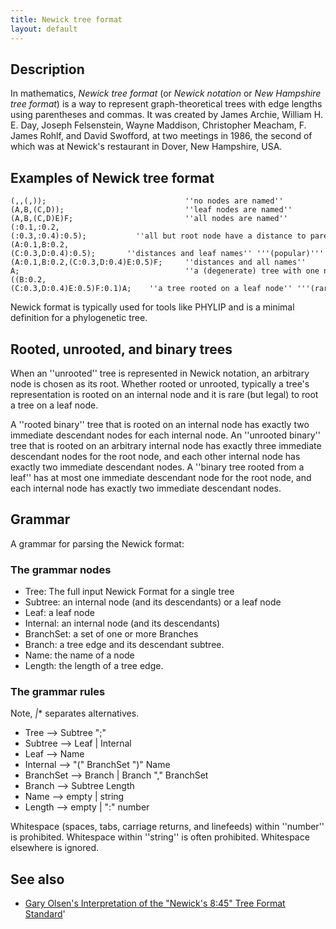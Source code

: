 ```yaml
---
title: Newick tree format
layout: default
---
```


Description
-----------

In mathematics, *Newick tree format* (or *Newick notation* or *New Hampshire tree format*) is a way to represent graph-theoretical trees with edge lengths using parentheses and commas. It was created by James Archie, William H. E. Day, Joseph Felsenstein, Wayne Maddison, Christopher Meacham, F. James Rohlf, and David Swofford, at two meetings in 1986, the second of which was at Newick's restaurant in Dover, New Hampshire, USA.

Examples of Newick tree format
------------------------------

```
(,,(,));                               ''no nodes are named''
(A,B,(C,D));                           ''leaf nodes are named''
(A,B,(C,D)E)F;                         ''all nodes are named''
(:0.1,:0.2,(:0.3,:0.4):0.5);           ''all but root node have a distance to parent''
(A:0.1,B:0.2,(C:0.3,D:0.4):0.5);       ''distances and leaf names'' '''(popular)'''
(A:0.1,B:0.2,(C:0.3,D:0.4)E:0.5)F;     ''distances and all names''
A;                                     ''a (degenerate) tree with one named node''
((B:0.2,(C:0.3,D:0.4)E:0.5)F:0.1)A;    ''a tree rooted on a leaf node'' '''(rare)'''

```

Newick format is typically used for tools like PHYLIP and is a minimal definition for a phylogenetic tree.

Rooted, unrooted, and binary trees
----------------------------------

When an ''unrooted'' tree is represented in Newick notation, an arbitrary node is chosen as its root. Whether rooted or unrooted, typically a tree's representation is rooted on an internal node and it is rare (but legal) to root a tree on a leaf node.

A ''rooted binary'' tree that is rooted on an internal node has exactly two immediate descendant nodes for each internal node. An ''unrooted binary'' tree that is rooted on an arbitrary internal node has exactly three immediate descendant nodes for the root node, and each other internal node has exactly two immediate descendant nodes. A ''binary tree rooted from a leaf'' has at most one immediate descendant node for the root node, and each internal node has exactly two immediate descendant nodes.

Grammar
-------

A grammar for parsing the Newick format:

### The grammar nodes

* Tree: The full input Newick Format for a single tree
* Subtree: an internal node (and its descendants) or a leaf node
* Leaf: a leaf node
* Internal: an internal node (and its descendants)
* BranchSet: a set of one or more Branches
* Branch: a tree edge and its descendant subtree.
* Name: the name of a node
* Length: the length of a tree edge.
 
### The grammar rules

Note, *|** separates alternatives.

* Tree --> Subtree ";"
* Subtree --> Leaf | Internal
* Leaf --> Name
* Internal --> "(" BranchSet ")" Name
* BranchSet --> Branch | Branch "," BranchSet
* Branch --> Subtree Length
* Name --> empty | string
* Length --> empty | ":" number

Whitespace (spaces, tabs, carriage returns, and linefeeds) within ''number'' is prohibited. Whitespace within ''string'' is often prohibited. Whitespace elsewhere is ignored.

See also
--------

-  [Gary Olsen's Interpretation of the "Newick's 8:45" Tree Format Standard](http://evolution.genetics.washington.edu/phylip/newick_doc.html)'


